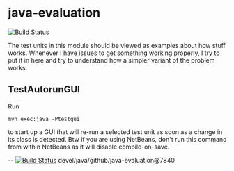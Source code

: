 # java-evaluation

[![Build Status](https://travis-ci.org/jjYBdx4IL/java-evaluation.png?branch=master)](https://travis-ci.org/jjYBdx4IL/java-evaluation)

The test units in this module should be viewed as examples about how stuff
works. Whenever I have issues to get something working properly, I try to
put it in here and try to understand how a simpler variant of the problem
works.

## TestAutorunGUI

Run

    mvn exec:java -Ptestgui

to start up a GUI that will re-run a selected test unit as soon as
a change in its class is detected. Btw if you are using NetBeans, don't
run this command from within NetBeans as it will disable compile-on-save.



--
[![Build Status](https://travis-ci.org/jjYBdx4IL/java-evaluation.png?branch=master)](https://travis-ci.org/jjYBdx4IL/java-evaluation)
devel/java/github/java-evaluation@7840
